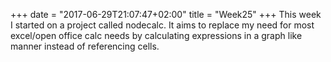 +++
date = "2017-06-29T21:07:47+02:00"
title = "Week25"
+++
This week I started on a project called nodecalc. It aims to replace my need for most excel/open office calc needs by calculating expressions in a graph like manner instead of referencing cells.
